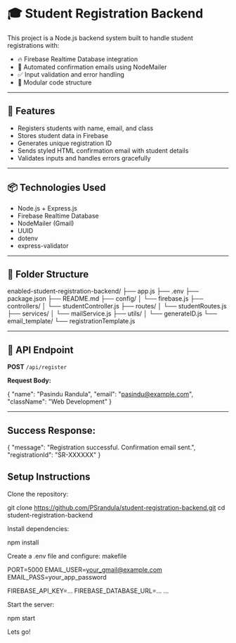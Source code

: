 # 🎓 Student Registration Backend

This project is a Node.js backend system built to handle student registrations with:

- 🔥 Firebase Realtime Database integration
- 📧 Automated confirmation emails using NodeMailer
- ✅ Input validation and error handling
- 🧩 Modular code structure

---

## 🚀 Features

- Registers students with name, email, and class
- Stores student data in Firebase
- Generates unique registration ID
- Sends styled HTML confirmation email with student details
- Validates inputs and handles errors gracefully

---

## 📦 Technologies Used

- Node.js + Express.js
- Firebase Realtime Database
- NodeMailer (Gmail)
- UUID
- dotenv
- express-validator

---

## 📁 Folder Structure

enabled-student-registration-backend/
├── app.js
├── .env
├── package.json
├── README.md
├── config/
│ └── firebase.js
├── controllers/
│ └── studentController.js
├── routes/
│ └── studentRoutes.js
├── services/
│ └── mailService.js
├── utils/
│ └── generateID.js
└── email_template/
└── registrationTemplate.js


---

## 📮 API Endpoint

**POST** `/api/register`

**Request Body:**

{
  "name": "Pasindu Randula",
  "email": "pasindu@example.com",
  "className": "Web Development"
}

---

## Success Response:

{
  "message": "Registration successful. Confirmation email sent.",
  "registrationId": "SR-XXXXXX"
}

## Setup Instructions
Clone the repository:

git clone https://github.com/PSrandula/student-registration-backend.git
cd student-registration-backend

Install dependencies:

npm install

Create a .env file and configure:
makefile

PORT=5000
EMAIL_USER=your_gmail@example.com
EMAIL_PASS=your_app_password

FIREBASE_API_KEY=...
FIREBASE_DATABASE_URL=...
...

Start the server:

npm start

Lets go!

